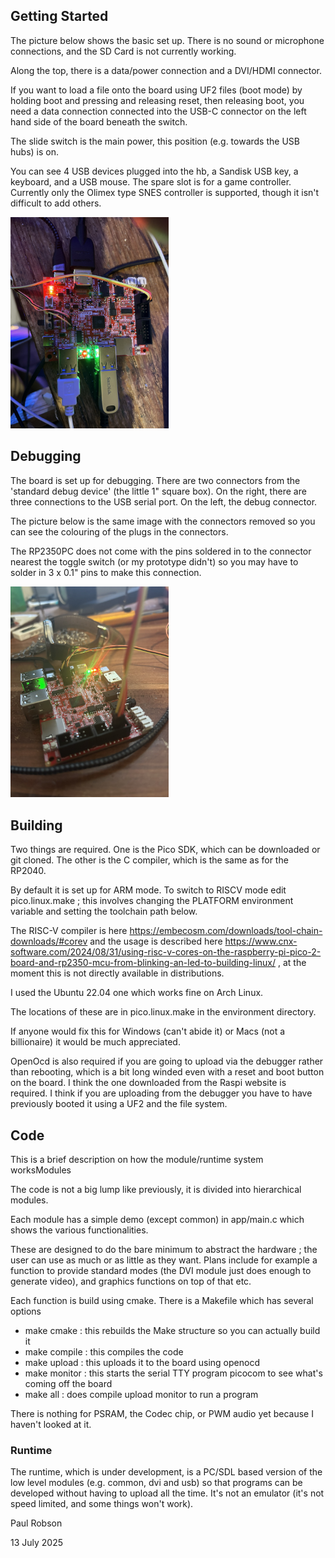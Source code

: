 ## Getting Started

The picture below shows the basic set up. There is no sound or microphone connections, and the SD Card is not currently working. 

Along the top, there is a data/power connection and a DVI/HDMI connector. 

If you want to load a file onto the board using UF2 files (boot mode) by holding boot and pressing and releasing reset, then releasing boot, you need a data connection connected into the USB-C connector on the left hand side of the board beneath the switch.

The slide switch is the main power, this position (e.g. towards the USB hubs) is on.

You can see 4 USB devices plugged into the hb, a Sandisk USB key, a keyboard, and a USB mouse. The spare slot is for a game controller. Currently only the Olimex type SNES controller is supported, though it isn't difficult to add others.



<img src="./assets/wiring.jpg" alt="wiring" style="zoom: 33%;" />

## Debugging

The board is set up for debugging. There are two connectors from the 'standard debug device' (the little 1" square box). On the right, there are three connections to the USB serial port. On the left, the debug connector. 

The picture below is the same image with the connectors removed so you can see the colouring of the plugs in the connectors.

The RP2350PC does not come with the pins soldered in to the connector nearest the toggle switch (or my prototype didn't) so you may have to solder in 3 x 0.1" pins to make this connection.

<img src="./assets/Connections to RP2350PC.jpg" alt="Connections to RP2350PC" style="zoom: 33%;" />

## Building

Two things are required. One is the Pico SDK, which can be downloaded or git cloned. The other is the C compiler, which is the same as for the RP2040.

By default it is set up for ARM mode. To switch to RISCV mode edit pico.linux.make ; this involves changing the PLATFORM environment variable and setting the toolchain path below.

The RISC-V compiler is here https://embecosm.com/downloads/tool-chain-downloads/#corev and the usage is described here https://www.cnx-software.com/2024/08/31/using-risc-v-cores-on-the-raspberry-pi-pico-2-board-and-rp2350-mcu-from-blinking-an-led-to-building-linux/ , at the moment this is not directly available in distributions.

I used the Ubuntu 22.04 one which works fine on Arch Linux.

The locations of these are in pico.linux.make in the environment directory. 

If anyone would fix this for Windows (can't abide it) or Macs (not a billionaire) it would be much appreciated.

OpenOcd is also required if you are going to upload via the debugger rather than rebooting, which is a bit long winded even with a reset and boot button on the board. I think the one downloaded from the Raspi website is required.  I think if you are uploading from the debugger you have to have previously booted it using a UF2 and the file system.

## Code

This is a brief description on how the module/runtime system worksModules

The code is not a big lump like previously, it is divided into hierarchical modules. 

Each module has a simple demo (except common) in app/main.c which shows the various functionalities.

These are designed to do the bare minimum to abstract the hardware ; the user can use as much or as little as they want. Plans include for example a function to provide standard modes (the DVI module just does enough to generate video), and graphics functions on top of that etc.

Each function is build using cmake. There is a Makefile which has several options 

- make cmake : this rebuilds the Make structure so you can actually build it
- make compile : this compiles the code
- make upload : this uploads it to the board using openocd
- make monitor : this starts the serial TTY program picocom to see what's coming off the board
- make all : does compile upload monitor to run a program

There is nothing for PSRAM, the Codec chip, or PWM audio yet because I haven't looked at it.

### Runtime

The runtime, which is under development, is a PC/SDL based version of the low level modules (e.g. common, dvi and usb) so that programs can be developed without having to upload all the time. It's not an emulator (it's not speed limited, and some things won't work). 

Paul Robson

13 July 2025